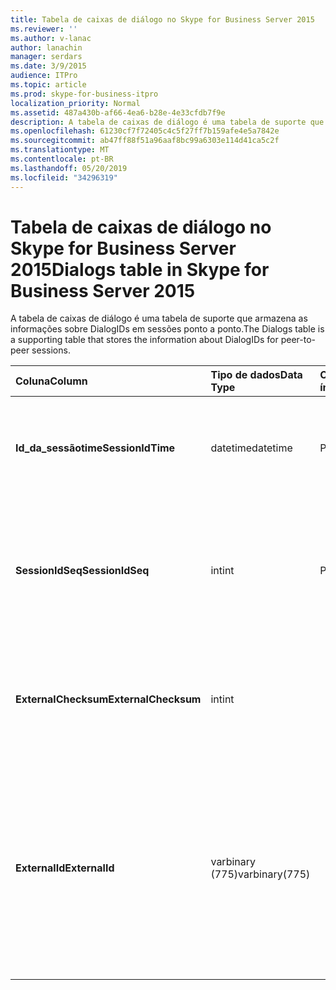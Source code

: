 ```yaml
---
title: Tabela de caixas de diálogo no Skype for Business Server 2015
ms.reviewer: ''
ms.author: v-lanac
author: lanachin
manager: serdars
ms.date: 3/9/2015
audience: ITPro
ms.topic: article
ms.prod: skype-for-business-itpro
localization_priority: Normal
ms.assetid: 487a430b-af66-4ea6-b28e-4e33cfdb7f9e
description: A tabela de caixas de diálogo é uma tabela de suporte que armazena as informações sobre DialogIDs em sessões ponto a ponto.
ms.openlocfilehash: 61230cf7f72405c4c5f27ff7b159afe4e5a7842e
ms.sourcegitcommit: ab47ff88f51a96aaf8bc99a6303e114d41ca5c2f
ms.translationtype: MT
ms.contentlocale: pt-BR
ms.lasthandoff: 05/20/2019
ms.locfileid: "34296319"
---
```

# <a name="dialogs-table-in-skype-for-business-server-2015"></a><span data-ttu-id="e8238-103">Tabela de caixas de diálogo no Skype for Business Server 2015</span><span class="sxs-lookup"><span data-stu-id="e8238-103">Dialogs table in Skype for Business Server 2015</span></span>
 
<span data-ttu-id="e8238-104">A tabela de caixas de diálogo é uma tabela de suporte que armazena as informações sobre DialogIDs em sessões ponto a ponto.</span><span class="sxs-lookup"><span data-stu-id="e8238-104">The Dialogs table is a supporting table that stores the information about DialogIDs for peer-to-peer sessions.</span></span>
  
|<span data-ttu-id="e8238-105">**Coluna**</span><span class="sxs-lookup"><span data-stu-id="e8238-105">**Column**</span></span>|<span data-ttu-id="e8238-106">**Tipo de dados**</span><span class="sxs-lookup"><span data-stu-id="e8238-106">**Data Type**</span></span>|<span data-ttu-id="e8238-107">**Chave/índice**</span><span class="sxs-lookup"><span data-stu-id="e8238-107">**Key/Index**</span></span>|<span data-ttu-id="e8238-108">**Detalhes**</span><span class="sxs-lookup"><span data-stu-id="e8238-108">**Details**</span></span>|
|:-----|:-----|:-----|:-----|
|<span data-ttu-id="e8238-109">**Id_da_sessãotime**</span><span class="sxs-lookup"><span data-stu-id="e8238-109">**SessionIdTime**</span></span> <br/> |<span data-ttu-id="e8238-110">datetime</span><span class="sxs-lookup"><span data-stu-id="e8238-110">datetime</span></span>  <br/> |<span data-ttu-id="e8238-111">Primária</span><span class="sxs-lookup"><span data-stu-id="e8238-111">Primary</span></span>  <br/> |<span data-ttu-id="e8238-112">Tempo de solicitação de sessão; usado em conjunto com o SessionIDSeq para identificar exclusivamente uma sessão.</span><span class="sxs-lookup"><span data-stu-id="e8238-112">Time of session request; used in conjunction with SessionIDSeq to uniquely identify a session.</span></span>  <br/> |
|<span data-ttu-id="e8238-113">**SessionIdSeq**</span><span class="sxs-lookup"><span data-stu-id="e8238-113">**SessionIdSeq**</span></span> <br/> |<span data-ttu-id="e8238-114">int</span><span class="sxs-lookup"><span data-stu-id="e8238-114">int</span></span>  <br/> |<span data-ttu-id="e8238-115">Primária</span><span class="sxs-lookup"><span data-stu-id="e8238-115">Primary</span></span>  <br/> |<span data-ttu-id="e8238-116">Número de identificação para identificar a sessão.</span><span class="sxs-lookup"><span data-stu-id="e8238-116">ID number to identify the session.</span></span> <span data-ttu-id="e8238-117">Usado em conjunto com a Identificação_da_sessãotime para identificar exclusivamente uma sessão.</span><span class="sxs-lookup"><span data-stu-id="e8238-117">Used in conjunction with SessionIDTime to uniquely identify a session.</span></span>  <br/> |
|<span data-ttu-id="e8238-118">**ExternalChecksum**</span><span class="sxs-lookup"><span data-stu-id="e8238-118">**ExternalChecksum**</span></span> <br/> |<span data-ttu-id="e8238-119">int</span><span class="sxs-lookup"><span data-stu-id="e8238-119">int</span></span>  <br/> | <br/> |<span data-ttu-id="e8238-120">Checksum da externalId.</span><span class="sxs-lookup"><span data-stu-id="e8238-120">Checksum of the ExternalID.</span></span> <span data-ttu-id="e8238-121">Este campo é usado para aumentar a velocidade das pesquisas do banco de dados.</span><span class="sxs-lookup"><span data-stu-id="e8238-121">This field is used to increase the speed of database searches.</span></span>  <br/> |
|<span data-ttu-id="e8238-122">**ExternalId**</span><span class="sxs-lookup"><span data-stu-id="e8238-122">**ExternalId**</span></span> <br/> |<span data-ttu-id="e8238-123">varbinary (775)</span><span class="sxs-lookup"><span data-stu-id="e8238-123">varbinary(775)</span></span>  <br/> | <br/> |<span data-ttu-id="e8238-124">ID da caixa de diálogo SIP, armazenada como um binário.</span><span class="sxs-lookup"><span data-stu-id="e8238-124">SIP dialog ID, stored as a binary.</span></span> <span data-ttu-id="e8238-125">O formato do binário é:</span><span class="sxs-lookup"><span data-stu-id="e8238-125">The format of the binary is:</span></span>  <br/> <span data-ttu-id="e8238-126">caixa de diálogo; de-marca; até-marca</span><span class="sxs-lookup"><span data-stu-id="e8238-126">dialog;from-tag;to-tag</span></span>  <br/> <span data-ttu-id="e8238-127">Esses dados podem ser convertidos em um formato de texto usando esta sintaxe:</span><span class="sxs-lookup"><span data-stu-id="e8238-127">This data can be converted to text format by using this syntax:</span></span>  <br/>  `cast(cast(ExternalId as varbinary(max)) as varchar(max))` <br/> |
   


